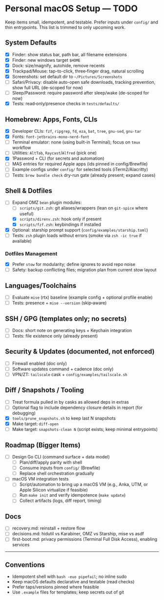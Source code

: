 # Personal macOS Setup — TODO

Keep items small, idempotent, and testable. Prefer inputs under `config/` and thin entrypoints. This list is trimmed to only upcoming work.

## System Defaults
- [x] Finder: show status bar, path bar, all filename extensions
- [x] Finder: new windows target `$HOME`
- [x] Dock: size/magnify, autohide, remove recents
- [x] Trackpad/Mouse: tap-to-click, three‑finger drag, natural scrolling
- [x] Screenshots: set default dir to `~/Pictures/Screenshots`
- [ ] Safari/Privacy: disable auto-open safe downloads, tracking prevention, show full URL (de-scoped for now)
- [ ] Sleep/Password: require password after sleep/wake (de-scoped for now)
- [x] Tests: read‑only/presence checks in `tests/defaults/`

## Homebrew: Apps, Fonts, CLIs
- [x] Developer CLIs: `fzf`, `ripgrep`, `fd`, `eza`, `bat`, `tree`, `gnu-sed`, `gnu-tar`
- [x] Fonts: `font-jetbrains-mono-nerd-font`
- [ ] Terminal emulator: none (using built-in Terminal); focus on `tmux` workflow
- [ ] Utilities: `AltTab`, `Raycast`/`Alfred` (pick one)
- [x] 1Password + CLI (for secrets and automation)
- [ ] MAS entries for required Apple apps (ids pinned in config/Brewfile)
- [ ] Example configs under `config/` for selected tools (iTerm2/Alacritty)
- [ ] Tests: `brew bundle check` dry-run gate (already present; expand cases)

## Shell & Dotfiles
- [ ] Expand OMZ `bean` plugin modules:
  - [ ] `scripts/git.zsh`: git aliases/wrappers (lean on `git-spice` where useful)
  - [x] `scripts/direnv.zsh`: hook only if present
  - [x] `scripts/fzf.zsh`: keybindings if installed
- [x] Optional: starship prompt support (`config/examples/starship.toml`)
- [ ] Tests: `zsh` plugin loads without errors (smoke via `zsh -ic true` if available)

### Dotfiles Management
- [x] Prefer `stow` for modularity; define ignores to avoid repo noise
- [ ] Safety: backup conflicting files; migration plan from current stow layout

## Languages/Toolchains
- [ ] Evaluate `mise` (rtx) baseline (example config + optional profile enable)
- [ ] Tests: presence + `mise --version` (skip‑aware)

## SSH / GPG (templates only; no secrets)
- [ ] Docs: short note on generating keys + Keychain integration
- [ ] Tests: file existence only (already present)

## Security & Updates (documented, not enforced)
- [ ] Firewall enabled (doc only)
- [ ] Software updates command + cadence (doc only)
- [ ] VPN/ZT: `tailscale` cask + `config/examples/tailscale.sh`

## Diff / Snapshots / Tooling
- [ ] Treat formula pulled in by casks as allowed deps in extras
- [ ] Optional flag to include dependency closure details in report (for debugging)
- [x] `tools/prune_snapshots.sh` to keep last N snapshots
- [x] Make target: `diff-open`
- [ ] Make target: `snapshots-clean N` (script exists; keep minimal entrypoints)

## Roadmap (Bigger Items)
- [ ] Design Go CLI (command surface + data model)
  - [ ] Plan/diff/apply parity with shell
  - [ ] Consume inputs from `config/` (Brewfile)
  - [ ] Replace shell orchestration gradually
- [ ] macOS VM integration tests
  - [ ] Script/automation to bring up a macOS VM (e.g., Anka, UTM, or Apple Silicon virtualize if feasible)
  - [ ] Run `make init` and verify idempotence (`make update`)
  - [ ] Collect artifacts (logs, diff report, timing)

## Docs
- [ ] recovery.md: reinstall + restore flow
- [ ] decisions.md: hidutil vs Karabiner, OMZ vs Starship, mise vs asdf
- [ ] first-boot.md: privacy permissions (Terminal Full Disk Access), enabling services

---

## Conventions
- Idempotent shell with `bash -euo pipefail`; no inline sudo
- Keep macOS defaults declarative and testable (read checks)
- Prefer taps/versions pinned where feasible
- Use `.example` files for templates; keep secrets out of git
